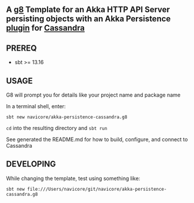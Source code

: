 A [g8] Template for an Akka HTTP API Server persisting objects with an Akka Persistence [plugin] for [Cassandra]
---

## PREREQ

  * sbt >= 13.16

## USAGE

G8 will prompt you for details like your project name and package name

In a terminal shell, enter:

```console
sbt new navicore/akka-persistence-cassandra.g8 
```

`cd` into the resulting directory and `sbt run`

See generated the README.md for how to build, configure, and connect to Cassandra

[plugin]: https://github.com/akka/akka-persistence-cassandra
[Cassandra]: http://cassandra.apache.org/
[g8]: http://www.foundweekends.org/giter8/
[g8 setup]: http://www.foundweekends.org/giter8/setup.html 


## DEVELOPING

While changing the template, test using something like:

```console
sbt new file:///Users/navicore/git/navicore/akka-persistence-cassandra.g8
```

